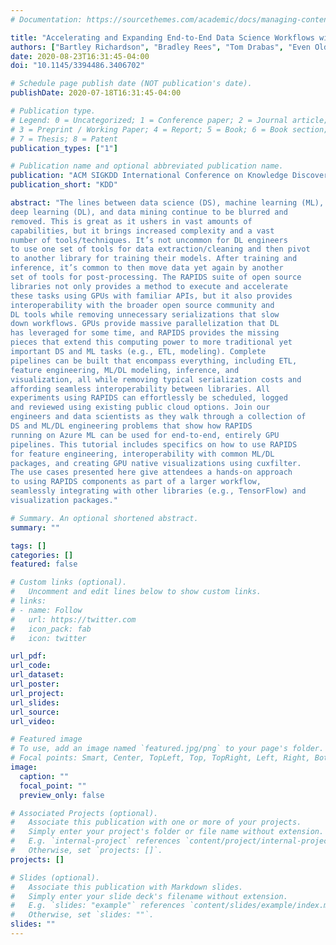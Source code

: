 ```yaml
---
# Documentation: https://sourcethemes.com/academic/docs/managing-content/

title: "Accelerating and Expanding End-to-End Data Science Workflows with DL/ML Interoperability Using RAPIDS"
authors: ["Bartley Richardson", "Bradley Rees", "Tom Drabas", "Even Oldridge", "David Bader", "Rachel Allen"]
date: 2020-08-23T16:31:45-04:00
doi: "10.1145/3394486.3406702"

# Schedule page publish date (NOT publication's date).
publishDate: 2020-07-18T16:31:45-04:00

# Publication type.
# Legend: 0 = Uncategorized; 1 = Conference paper; 2 = Journal article;
# 3 = Preprint / Working Paper; 4 = Report; 5 = Book; 6 = Book section;
# 7 = Thesis; 8 = Patent
publication_types: ["1"]

# Publication name and optional abbreviated publication name.
publication: "ACM SIGKDD International Conference on Knowledge Discovery and Data Mining"
publication_short: "KDD"

abstract: "The lines between data science (DS), machine learning (ML),
deep learning (DL), and data mining continue to be blurred and
removed. This is great as it ushers in vast amounts of
capabilities, but it brings increased complexity and a vast
number of tools/techniques. It’s not uncommon for DL engineers
to use one set of tools for data extraction/cleaning and then pivot
to another library for training their models. After training and
inference, it’s common to then move data yet again by another
set of tools for post-processing. The RAPIDS suite of open source
libraries not only provides a method to execute and accelerate
these tasks using GPUs with familiar APIs, but it also provides
interoperability with the broader open source community and
DL tools while removing unnecessary serializations that slow
down workflows. GPUs provide massive parallelization that DL
has leveraged for some time, and RAPIDS provides the missing
pieces that extend this computing power to more traditional yet
important DS and ML tasks (e.g., ETL, modeling). Complete
pipelines can be built that encompass everything, including ETL,
feature engineering, ML/DL modeling, inference, and
visualization, all while removing typical serialization costs and
affording seamless interoperability between libraries. All
experiments using RAPIDS can effortlessly be scheduled, logged
and reviewed using existing public cloud options. Join our
engineers and data scientists as they walk through a collection of
DS and ML/DL engineering problems that show how RAPIDS
running on Azure ML can be used for end-to-end, entirely GPU
pipelines. This tutorial includes specifics on how to use RAPIDS
for feature engineering, interoperability with common ML/DL
packages, and creating GPU native visualizations using cuxfilter.
The use cases presented here give attendees a hands-on approach
to using RAPIDS components as part of a larger workflow,
seamlessly integrating with other libraries (e.g., TensorFlow) and
visualization packages."

# Summary. An optional shortened abstract.
summary: ""

tags: []
categories: []
featured: false

# Custom links (optional).
#   Uncomment and edit lines below to show custom links.
# links:
# - name: Follow
#   url: https://twitter.com
#   icon_pack: fab
#   icon: twitter

url_pdf:
url_code:
url_dataset:
url_poster:
url_project:
url_slides:
url_source:
url_video:

# Featured image
# To use, add an image named `featured.jpg/png` to your page's folder. 
# Focal points: Smart, Center, TopLeft, Top, TopRight, Left, Right, BottomLeft, Bottom, BottomRight.
image:
  caption: ""
  focal_point: ""
  preview_only: false

# Associated Projects (optional).
#   Associate this publication with one or more of your projects.
#   Simply enter your project's folder or file name without extension.
#   E.g. `internal-project` references `content/project/internal-project/index.md`.
#   Otherwise, set `projects: []`.
projects: []

# Slides (optional).
#   Associate this publication with Markdown slides.
#   Simply enter your slide deck's filename without extension.
#   E.g. `slides: "example"` references `content/slides/example/index.md`.
#   Otherwise, set `slides: ""`.
slides: ""
---
```

